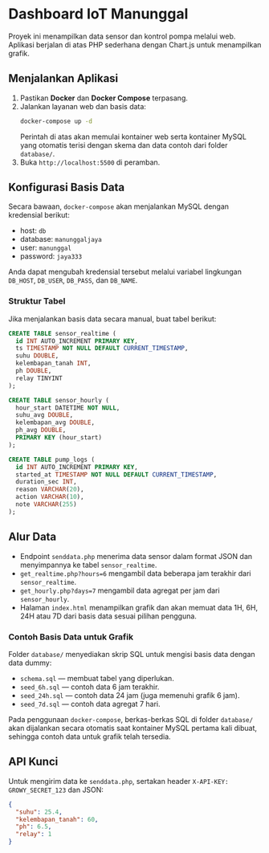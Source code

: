 # Dashboard IoT Manunggal

Proyek ini menampilkan data sensor dan kontrol pompa melalui web. Aplikasi berjalan di atas PHP sederhana dengan Chart.js untuk menampilkan grafik.

## Menjalankan Aplikasi

1. Pastikan **Docker** dan **Docker Compose** terpasang.
2. Jalankan layanan web dan basis data:
   ```bash
   docker-compose up -d
   ```
   Perintah di atas akan memulai kontainer web serta kontainer MySQL yang otomatis terisi dengan skema dan data contoh dari folder `database/`.
3. Buka `http://localhost:5500` di peramban.

## Konfigurasi Basis Data

Secara bawaan, `docker-compose` akan menjalankan MySQL dengan kredensial berikut:

- host: `db`
- database: `manunggaljaya`
- user: `manunggal`
- password: `jaya333`

Anda dapat mengubah kredensial tersebut melalui variabel lingkungan `DB_HOST`, `DB_USER`, `DB_PASS`, dan `DB_NAME`.

### Struktur Tabel
Jika menjalankan basis data secara manual, buat tabel berikut:

```sql
CREATE TABLE sensor_realtime (
  id INT AUTO_INCREMENT PRIMARY KEY,
  ts TIMESTAMP NOT NULL DEFAULT CURRENT_TIMESTAMP,
  suhu DOUBLE,
  kelembapan_tanah INT,
  ph DOUBLE,
  relay TINYINT
);

CREATE TABLE sensor_hourly (
  hour_start DATETIME NOT NULL,
  suhu_avg DOUBLE,
  kelembapan_avg DOUBLE,
  ph_avg DOUBLE,
  PRIMARY KEY (hour_start)
);

CREATE TABLE pump_logs (
  id INT AUTO_INCREMENT PRIMARY KEY,
  started_at TIMESTAMP NOT NULL DEFAULT CURRENT_TIMESTAMP,
  duration_sec INT,
  reason VARCHAR(20),
  action VARCHAR(10),
  note VARCHAR(255)
);
```

## Alur Data

- Endpoint `senddata.php` menerima data sensor dalam format JSON dan menyimpannya ke tabel `sensor_realtime`.
- `get_realtime.php?hours=6` mengambil data beberapa jam terakhir dari `sensor_realtime`.
- `get_hourly.php?days=7` mengambil data agregat per jam dari `sensor_hourly`.
- Halaman `index.html` menampilkan grafik dan akan memuat data 1H, 6H, 24H atau 7D dari basis data sesuai pilihan pengguna.

### Contoh Basis Data untuk Grafik

Folder `database/` menyediakan skrip SQL untuk mengisi basis data dengan data dummy:

- `schema.sql` — membuat tabel yang diperlukan.
- `seed_6h.sql` — contoh data 6 jam terakhir.
- `seed_24h.sql` — contoh data 24 jam (juga memenuhi grafik 6 jam).
- `seed_7d.sql` — contoh data agregat 7 hari.

Pada penggunaan `docker-compose`, berkas-berkas SQL di folder `database/` akan dijalankan secara otomatis saat kontainer MySQL pertama kali dibuat, sehingga contoh data untuk grafik telah tersedia.

## API Kunci

Untuk mengirim data ke `senddata.php`, sertakan header `X-API-KEY: GROWY_SECRET_123` dan JSON:

```json
{
  "suhu": 25.4,
  "kelembapan_tanah": 60,
  "ph": 6.5,
  "relay": 1
}
```
